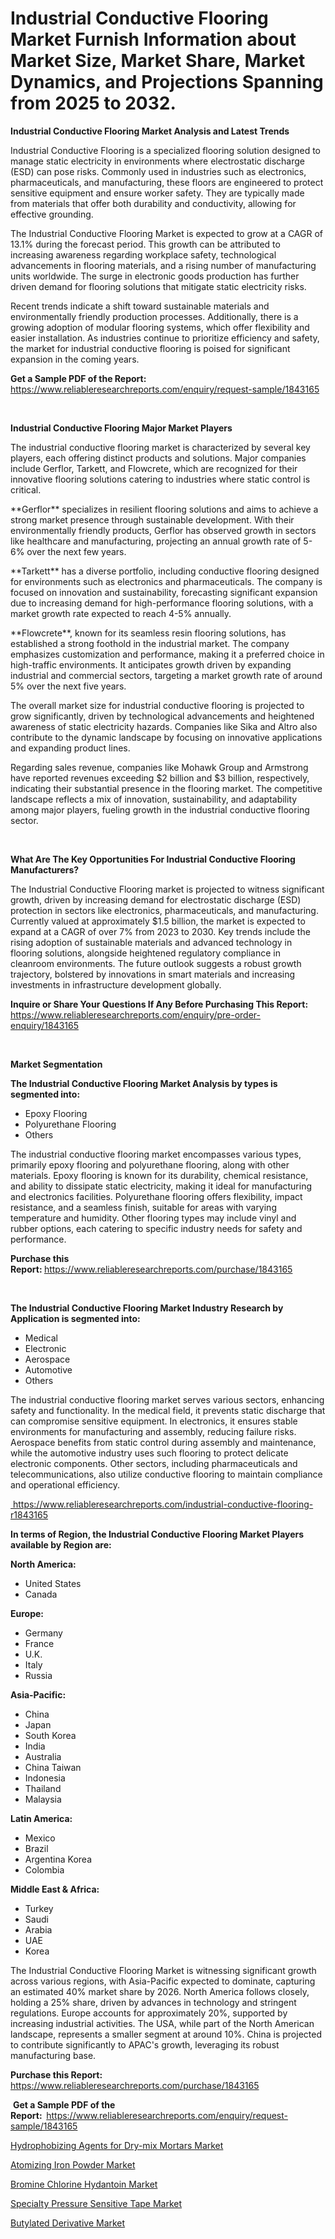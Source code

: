 <p><h1>Industrial Conductive Flooring Market Furnish Information about Market Size, Market Share, Market Dynamics, and Projections Spanning from 2025 to 2032.</h1></p><p><strong>Industrial Conductive Flooring Market Analysis and Latest Trends</strong></p>
<p><p>Industrial Conductive Flooring is a specialized flooring solution designed to manage static electricity in environments where electrostatic discharge (ESD) can pose risks. Commonly used in industries such as electronics, pharmaceuticals, and manufacturing, these floors are engineered to protect sensitive equipment and ensure worker safety. They are typically made from materials that offer both durability and conductivity, allowing for effective grounding.</p><p>The Industrial Conductive Flooring Market is expected to grow at a CAGR of 13.1% during the forecast period. This growth can be attributed to increasing awareness regarding workplace safety, technological advancements in flooring materials, and a rising number of manufacturing units worldwide. The surge in electronic goods production has further driven demand for flooring solutions that mitigate static electricity risks.</p><p>Recent trends indicate a shift toward sustainable materials and environmentally friendly production processes. Additionally, there is a growing adoption of modular flooring systems, which offer flexibility and easier installation. As industries continue to prioritize efficiency and safety, the market for industrial conductive flooring is poised for significant expansion in the coming years.</p></p>
<p><strong>Get a Sample PDF of the Report:&nbsp;</strong> <a href="https://www.reliableresearchreports.com/enquiry/request-sample/1843165?utm_campaign=115&utm_medium=2&utm_source=Github&utm_content=ia&utm_term=03022025&utm_id=industrial-conductive-flooring">https://www.reliableresearchreports.com/enquiry/request-sample/1843165</a></p>
<p>&nbsp;</p>
<p><strong>Industrial Conductive Flooring Major Market Players</strong></p>
<p><p>The industrial conductive flooring market is characterized by several key players, each offering distinct products and solutions. Major companies include Gerflor, Tarkett, and Flowcrete, which are recognized for their innovative flooring solutions catering to industries where static control is critical.</p><p>**Gerflor** specializes in resilient flooring solutions and aims to achieve a strong market presence through sustainable development. With their environmentally friendly products, Gerflor has observed growth in sectors like healthcare and manufacturing, projecting an annual growth rate of 5-6% over the next few years.</p><p>**Tarkett** has a diverse portfolio, including conductive flooring designed for environments such as electronics and pharmaceuticals. The company is focused on innovation and sustainability, forecasting significant expansion due to increasing demand for high-performance flooring solutions, with a market growth rate expected to reach 4-5% annually.</p><p>**Flowcrete**, known for its seamless resin flooring solutions, has established a strong foothold in the industrial market. The company emphasizes customization and performance, making it a preferred choice in high-traffic environments. It anticipates growth driven by expanding industrial and commercial sectors, targeting a market growth rate of around 5% over the next five years.</p><p>The overall market size for industrial conductive flooring is projected to grow significantly, driven by technological advancements and heightened awareness of static electricity hazards. Companies like Sika and Altro also contribute to the dynamic landscape by focusing on innovative applications and expanding product lines. </p><p>Regarding sales revenue, companies like Mohawk Group and Armstrong have reported revenues exceeding $2 billion and $3 billion, respectively, indicating their substantial presence in the flooring market. The competitive landscape reflects a mix of innovation, sustainability, and adaptability among major players, fueling growth in the industrial conductive flooring sector.</p></p>
<p>&nbsp;</p>
<p><strong>What Are The Key Opportunities For Industrial Conductive Flooring Manufacturers?</strong></p>
<p><p>The Industrial Conductive Flooring market is projected to witness significant growth, driven by increasing demand for electrostatic discharge (ESD) protection in sectors like electronics, pharmaceuticals, and manufacturing. Currently valued at approximately $1.5 billion, the market is expected to expand at a CAGR of over 7% from 2023 to 2030. Key trends include the rising adoption of sustainable materials and advanced technology in flooring solutions, alongside heightened regulatory compliance in cleanroom environments. The future outlook suggests a robust growth trajectory, bolstered by innovations in smart materials and increasing investments in infrastructure development globally.</p></p>
<p><strong>Inquire or Share Your Questions If Any Before Purchasing This Report:</strong> <a href="https://www.reliableresearchreports.com/enquiry/pre-order-enquiry/1843165?utm_campaign=115&utm_medium=2&utm_source=Github&utm_content=ia&utm_term=03022025&utm_id=industrial-conductive-flooring">https://www.reliableresearchreports.com/enquiry/pre-order-enquiry/1843165</a></p>
<p>&nbsp;</p>
<p><strong>Market Segmentation</strong></p>
<p><strong>The Industrial Conductive Flooring Market Analysis by types is segmented into:</strong></p>
<p><ul><li>Epoxy Flooring</li><li>Polyurethane Flooring</li><li>Others</li></ul></p>
<p><p>The industrial conductive flooring market encompasses various types, primarily epoxy flooring and polyurethane flooring, along with other materials. Epoxy flooring is known for its durability, chemical resistance, and ability to dissipate static electricity, making it ideal for manufacturing and electronics facilities. Polyurethane flooring offers flexibility, impact resistance, and a seamless finish, suitable for areas with varying temperature and humidity. Other flooring types may include vinyl and rubber options, each catering to specific industry needs for safety and performance.</p></p>
<p><strong>Purchase this Report:&nbsp;</strong><a href="https://www.reliableresearchreports.com/purchase/1843165?utm_campaign=115&utm_medium=2&utm_source=Github&utm_content=ia&utm_term=03022025&utm_id=industrial-conductive-flooring">https://www.reliableresearchreports.com/purchase/1843165</a></p>
<p>&nbsp;</p>
<p><strong>The Industrial Conductive Flooring Market Industry Research by Application is segmented into:</strong></p>
<p><ul><li>Medical</li><li>Electronic</li><li>Aerospace</li><li>Automotive</li><li>Others</li></ul></p>
<p><p>The industrial conductive flooring market serves various sectors, enhancing safety and functionality. In the medical field, it prevents static discharge that can compromise sensitive equipment. In electronics, it ensures stable environments for manufacturing and assembly, reducing failure risks. Aerospace benefits from static control during assembly and maintenance, while the automotive industry uses such flooring to protect delicate electronic components. Other sectors, including pharmaceuticals and telecommunications, also utilize conductive flooring to maintain compliance and operational efficiency.</p></p>
<p><a href="https://www.reliableresearchreports.com/industrial-conductive-flooring-r1843165?utm_campaign=115&utm_medium=2&utm_source=Github&utm_content=ia&utm_term=03022025&utm_id=industrial-conductive-flooring">&nbsp;https://www.reliableresearchreports.com/industrial-conductive-flooring-r1843165</a></p>
<p><strong>In terms of Region, the Industrial Conductive Flooring Market Players available by Region are:</strong></p>
<p>
    <p> <strong> North America: </strong>
        <ul>
            <li>United States</li>
            <li>Canada</li>
        </ul>
        </p> 
    <p> <strong> Europe: </strong>
        <ul>
            <li>Germany</li>
            <li>France</li>
            <li>U.K.</li>
            <li>Italy</li>
            <li>Russia</li>
        </ul>
        </p> 
    <p> <strong> Asia-Pacific: </strong>
        <ul>
            <li>China</li>
            <li>Japan</li>
            <li>South Korea</li>
            <li>India</li>
            <li>Australia</li>
            <li>China Taiwan</li>
            <li>Indonesia</li>
            <li>Thailand</li>
            <li>Malaysia</li>
        </ul>
        </p> 
    <p> <strong> Latin America: </strong>
        <ul>
            <li>Mexico</li>
            <li>Brazil</li>
            <li>Argentina Korea</li>
            <li>Colombia</li>
        </ul>
        </p> 
    <p> <strong> Middle East & Africa: </strong>
        <ul>
            <li>Turkey</li>
            <li>Saudi</li>
            <li>Arabia</li>
            <li>UAE</li>
            <li>Korea</li>
        </ul>
    </p>
    </p>
<p><p>The Industrial Conductive Flooring Market is witnessing significant growth across various regions, with Asia-Pacific expected to dominate, capturing an estimated 40% market share by 2026. North America follows closely, holding a 25% share, driven by advances in technology and stringent regulations. Europe accounts for approximately 20%, supported by increasing industrial activities. The USA, while part of the North American landscape, represents a smaller segment at around 10%. China is projected to contribute significantly to APAC's growth, leveraging its robust manufacturing base.</p></p>
<p><strong>Purchase this Report: </strong><a href="https://www.reliableresearchreports.com/purchase/1843165?utm_campaign=115&utm_medium=2&utm_source=Github&utm_content=ia&utm_term=03022025&utm_id=industrial-conductive-flooring">https://www.reliableresearchreports.com/purchase/1843165</a></p>
<p>&nbsp;<strong>Get a Sample PDF of the Report:&nbsp;&nbsp;</strong><a href="https://www.reliableresearchreports.com/enquiry/request-sample/1843165?utm_campaign=115&utm_medium=2&utm_source=Github&utm_content=ia&utm_term=03022025&utm_id=industrial-conductive-flooring">https://www.reliableresearchreports.com/enquiry/request-sample/1843165</a></p>
<p><strong></strong></p>
<p><p><a href="https://github.com/pimanoruman/Market-Research-Report-List-1/blob/main/hydrophobizing-agents-for-dry-mix-mortars-market.md?utm_campaign=115&utm_medium=2&utm_source=Github&utm_content=ia&utm_term=03022025&utm_id=industrial-conductive-flooring">Hydrophobizing Agents for Dry-mix Mortars Market</a></p><p><a href="https://github.com/arnoldannice0/Market-Research-Report-List-1/blob/main/atomizing-iron-powder-market.md?utm_campaign=115&utm_medium=2&utm_source=Github&utm_content=ia&utm_term=03022025&utm_id=industrial-conductive-flooring">Atomizing Iron Powder Market</a></p><p><a href="https://github.com/sungbruington660/Market-Research-Report-List-1/blob/main/bromine-chlorine-hydantoin-market.md?utm_campaign=115&utm_medium=2&utm_source=Github&utm_content=ia&utm_term=03022025&utm_id=industrial-conductive-flooring">Bromine Chlorine Hydantoin Market</a></p><p><a href="https://github.com/adyawafurber1/Market-Research-Report-List-1/blob/main/specialty-pressure-sensitive-tape-market.md?utm_campaign=115&utm_medium=2&utm_source=Github&utm_content=ia&utm_term=03022025&utm_id=industrial-conductive-flooring">Specialty Pressure Sensitive Tape Market</a></p><p><a href="https://github.com/justalichtenberger/Market-Research-Report-List-1/blob/main/butylated-derivative-market.md?utm_campaign=115&utm_medium=2&utm_source=Github&utm_content=ia&utm_term=03022025&utm_id=industrial-conductive-flooring">Butylated Derivative Market</a></p></p>